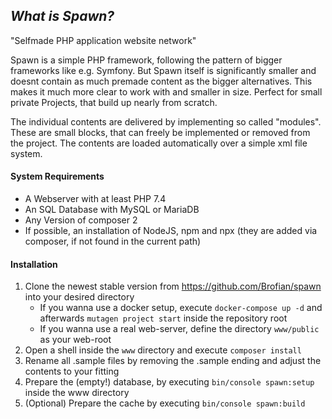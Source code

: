 *What is Spawn?*
---
"Selfmade PHP application website network"

Spawn is a simple PHP framework, following the pattern of bigger frameworks like e.g. Symfony.
But Spawn itself is significantly smaller and doesnt contain as much premade content as the bigger alternatives. This makes it
much more clear to work with and smaller in size. Perfect for small private Projects, that build up nearly from scratch.
 
The individual contents are delivered by implementing so called "modules". These are small blocks, that can freely be implemented or removed from the 
project. The contents are loaded automatically over a simple xml file system.


#### System Requirements
- A Webserver with at least PHP 7.4
- An SQL Database with MySQL or MariaDB
- Any Version of composer 2
- If possible, an installation of NodeJS, npm and npx (they are added via composer, if not found in the current path)

#### Installation
1) Clone the newest stable version from https://github.com/Brofian/spawn into your desired directory
    - If you wanna use a docker setup, execute `docker-compose up -d` and afterwards `mutagen project start` inside the repository root
    - If you wanna use a real web-server, define the directory `www/public` as your web-root
2) Open a shell inside the `www` directory and execute `composer install`
3) Rename all .sample files by removing the .sample ending and adjust the contents to your fitting
4) Prepare the (empty!) database, by executing `bin/console spawn:setup` inside the www directory
5) (Optional) Prepare the cache by executing `bin/console spawn:build`

